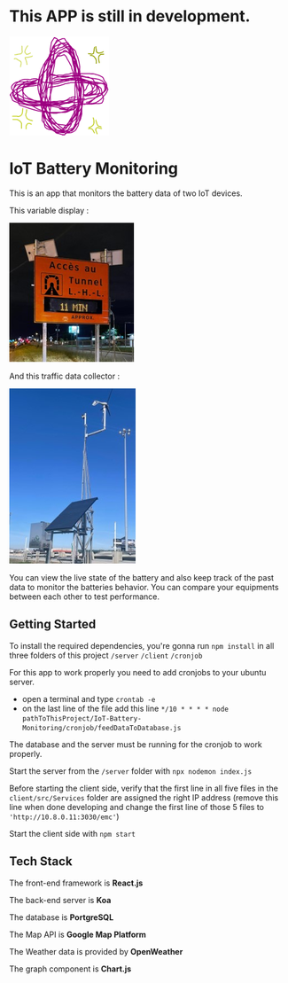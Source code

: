 # This APP is still in development.


![](client/public/favicon.png)

# IoT Battery Monitoring

This is an app that monitors the battery data of two IoT devices.

This variable display :

![](client/public/pmv.jpg)

And this traffic data collector : 

![](client/public/emc.jpg)

You can view the live state of the battery and also keep track of the past data to monitor the batteries behavior.
You can compare your equipments between each other to test performance.


## Getting Started

To install the required dependencies, you're gonna run `npm install` in all three folders of this project
`/server`
`/client`
`/cronjob`

For this app to work properly you need to add cronjobs to your ubuntu server.
- open a terminal and type `crontab -e`
- on the last line of the file add this line `*/10 * * * * node pathToThisProject/IoT-Battery-Monitoring/cronjob/feedDataToDatabase.js`

The database and the server must be running for the cronjob to work properly.

Start the server from the `/server` folder with `npx nodemon index.js`

Before starting the client side, verify that the first line in all five files in the `client/src/Services` folder are assigned the right IP address (remove this line when done developing and change the first line of those 5 files to `'http://10.8.0.11:3030/emc'`)

Start the client side with `npm start`

## Tech Stack

The front-end framework is **React.js**

The back-end server is **Koa**

The database is **PortgreSQL**

The Map API is **Google Map Platform**

The Weather data is provided by **OpenWeather**

The graph component is **Chart.js**